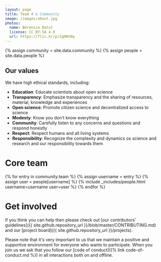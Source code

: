 ```yaml
---
layout: page
title: Team # & Community
image: /images/about.jpg
photos:
  name: Bérénice Batut
  license: CC BY-SA 4.0
  url: https://flic.kr/p/2gHNtNq
---
```


{% assign community = site.data.community %}
{% assign people = site.data.people %}

## Our values

We have high ethical standards, including:

- **Education**: Educate scientists about open science
- **Transparency**: Emphasize transparency and the sharing of resources, material, knowledge and experiences
- **Open science**: Promote citizen science and decentralized access to science
- **Modesty**: Know you don't know everything
- **Community**: Carefully listen to any concerns and questions and respond honestly
- **Respect**: Respect humans and all living systems
- **Responsibility**: Recognize the complexity and dynamics os science and research and our responsibility towards them

# Core team

<!--As the graduates, mentors, and hosts of various Mozilla Open Leaders cohorts, we have gained expertise in the technical and culture track. Furthermore, we participate in a wide range of activities in different international communities of practice in the sciences: ELIXIR (European bioinformatics network), Galaxy, The Carpentries, Software Sustainability Institute (SSI), Open Bioinformatics Foundation (OBF), and Mozilla.-->

<div class="people">
{% for entry in community.team %}
    {% assign username = entry %}
    {% assign user = people[username] %}
    {% include _includes/people.html username=username user=user %}
{% endfor %}
</div>

<!--
# Informal advisors

Community leaders from different projects who take on advisory roles in OLS

{% include _includes/people-list.html people-list=community.advisors %}

# Trainers

## OLS skills

{% include _includes/people-list.html people-list=community.trainers.ols %}

## Ally skills

{% include _includes/people-list.html people-list=community.trainers.ally %}

## Technical skills

{% include _includes/people-list.html people-list=community.trainers.technical %}

# Task forces

## Hiring committee

{% include _includes/people-list.html people-list=community.task_forces.hiring %}

## Localisation team

{% include _includes/people-list.html people-list=community.task_forces.localization %}

-->

# Get involved

If you think you can help then please check out [our contributors'
guidelines]({{ site.github.repository_url }}/blob/master/CONTRIBUTING.md) and
our [project board]({{ site.github.repository_url }}/projects).

Please note that it's very important to us that we maintain a positive and
supportive environment for everyone who wants to participate. When you join us
we ask that you follow our [code of conduct]({% link code-of-conduct.md %}) in all interactions both on and offline.
